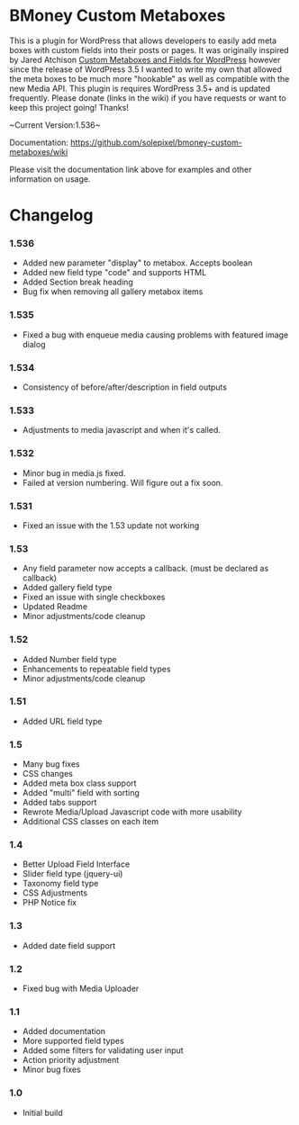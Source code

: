 BMoney Custom Metaboxes
=================

This is a plugin for WordPress that allows developers to easily add meta boxes with custom fields into their posts or pages. It was originally inspired by Jared Atchison [Custom Metaboxes and Fields for WordPress](https://github.com/jaredatch/Custom-Metaboxes-and-Fields-for-WordPress) however since the release of WordPress 3.5 I wanted to write my own that allowed the meta boxes to be much more "hookable" as well as compatible with the new Media API. This plugin is requires WordPress 3.5+ and is updated frequently. Please donate (links in the wiki) if you have requests or want to keep this project going! Thanks!

~Current Version:1.536~

Documentation: <https://github.com/solepixel/bmoney-custom-metaboxes/wiki>

Please visit the documentation link above for examples and other information on usage.


Changelog
===========
### 1.536
* Added new parameter "display" to metabox. Accepts boolean
* Added new field type "code" and supports HTML
* Added Section break heading
* Bug fix when removing all gallery metabox items

### 1.535
* Fixed a bug with enqueue media causing problems with featured image dialog

### 1.534
* Consistency of before/after/description in field outputs

### 1.533
* Adjustments to media javascript and when it's called.

### 1.532
* Minor bug in media.js fixed.
* Failed at version numbering. Will figure out a fix soon.
 
### 1.531
* Fixed an issue with the 1.53 update not working

### 1.53
* Any field parameter now accepts a callback. (must be declared as callback)
* Added gallery field type
* Fixed an issue with single checkboxes
* Updated Readme
* Minor adjustments/code cleanup

### 1.52
* Added Number field type
* Enhancements to repeatable field types
* Minor adjustments/code cleanup

### 1.51
* Added URL field type

### 1.5
* Many bug fixes
* CSS changes
* Added meta box class support
* Added "multi" field with sorting
* Added tabs support
* Rewrote Media/Upload Javascript code with more usability
* Additional CSS classes on each item

### 1.4
* Better Upload Field Interface
* Slider field type (jquery-ui)
* Taxonomy field type
* CSS Adjustments
* PHP Notice fix

### 1.3
* Added date field support

### 1.2
* Fixed bug with Media Uploader

### 1.1
* Added documentation
* More supported field types
* Added some filters for validating user input
* Action priority adjustment
* Minor bug fixes

### 1.0
* Initial build
